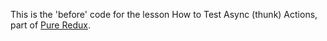 This is the 'before' code for the lesson How to Test Async (thunk) Actions, part of [Pure Redux](https://daveceddia.com/pure-redux/).
